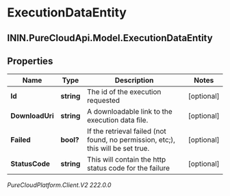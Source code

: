 # ExecutionDataEntity

## ININ.PureCloudApi.Model.ExecutionDataEntity

## Properties

|Name | Type | Description | Notes|
|------------ | ------------- | ------------- | -------------|
| **Id** | **string** | The id of the execution requested | [optional] |
| **DownloadUri** | **string** | A downloadable link to the execution data file. | [optional] |
| **Failed** | **bool?** | If the retrieval failed (not found, no permission, etc;), this will be set true. | [optional] |
| **StatusCode** | **string** | This will contain the http status code for the failure | [optional] |



_PureCloudPlatform.Client.V2 222.0.0_
